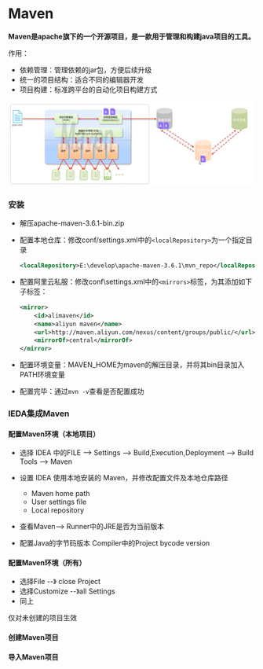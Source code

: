 # Maven

**Maven是apache旗下的一个开源项目，是一款用于管理和构建java项目的工具。**

作用：

- 依赖管理：管理依赖的jar包，方便后续升级
- 统一的项目结构：适合不同的编辑器开发
- 项目构建：标准跨平台的自动化项目构建方式

![2024-08-28_224642](.\static\2024-08-28_224642.png)

### 安装

- 解压apache-maven-3.6.1-bin.zip

- 配置本地仓库：修改conf/settings.xml中的`<localRepository>`为一个指定目录

  ```xml
  <localRepository>E:\develop\apache-maven-3.6.1\mvn_repo</localRepository>
  ```

- 配置阿里云私服：修改conf\settings.xml中的`<mirrors>`标签，为其添加如下子标签：

  ```xml
  <mirror>
      <id>alimaven</id>
      <name>aliyun maven</name>
      <url>http://maven.aliyun.com/nexus/content/groups/public/</url>
      <mirrorOf>central</mirrorOf>
  </mirror>
  ```

- 配置环境变量：MAVEN_HOME为maven的解压目录，并将其bin目录加入PATH环境变量

- 配置完毕：通过`mvn -v`查看是否配置成功

### IEDA集成Maven

#### 配置Maven环境（本地项目）

- 选择 IDEA 中的FILE --> Settings --> Build,Execution,Deployment --> Build Tools --> Maven

- 设置 IDEA 使用本地安装的 Maven，并修改配置文件及本地仓库路径

  - Maven home path
  - User settings file
  - Local repository

- 查看Maven--> Runner中的JRE是否为当前版本

- 配置Java的字节码版本 Compiler中的Project bycode version

  

#### 配置Maven环境（所有）

- 选择File --》 close Project
- 选择Customize --》all Settings
- 同上

仅对未创建的项目生效

#### 创建Maven项目

#### 导入Maven项目

